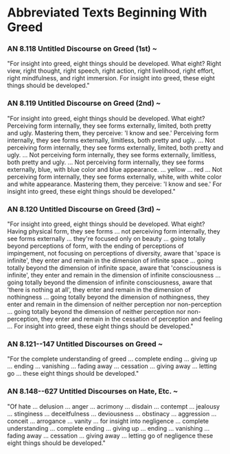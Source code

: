 # Abbreviated Texts Beginning With Greed

### AN 8.118 Untitled Discourse on Greed (1st)  *\~*

"For insight into greed, eight things should be developed. What eight?
Right view, right thought, right speech, right action, right livelihood,
right effort, right mindfulness, and right immersion. For insight into
greed, these eight things should be developed."

<!--pg-->
### AN 8.119 Untitled Discourse on Greed (2nd)  *\~*

"For insight into greed, eight things should be developed. What eight?
Perceiving form internally, they see forms externally, limited, both
pretty and ugly. Mastering them, they perceive: 'I know and see.'
Perceiving form internally, they see forms externally, limitless, both
pretty and ugly. ... Not perceiving form internally, they see forms
externally, limited, both pretty and ugly. ... Not perceiving form
internally, they see forms externally, limitless, both pretty and ugly.
... Not perceiving form internally, they see forms externally, blue,
with blue color and blue appearance. ... yellow ... red ... Not
perceiving form internally, they see forms externally, white, with white
color and white appearance. Mastering them, they perceive: 'I know and
see.' For insight into greed, these eight things should be developed."

<!--pg-->
### AN 8.120 Untitled Discourse on Greed (3rd)  *\~*

"For insight into greed, eight things should be developed. What eight?
Having physical form, they see forms ... not perceiving form internally,
they see forms externally ... they're focused only on beauty ... going
totally beyond perceptions of form, with the ending of perceptions of
impingement, not focusing on perceptions of diversity, aware that 'space
is infinite', they enter and remain in the dimension of infinite space
... going totally beyond the dimension of infinite space, aware that
'consciousness is infinite', they enter and remain in the dimension of
infinite consciousness ... going totally beyond the dimension of
infinite consciousness, aware that 'there is nothing at all', they enter
and remain in the dimension of nothingness ... going totally beyond the
dimension of nothingness, they enter and remain in the dimension of
neither perception nor non-perception ... going totally beyond the
dimension of neither perception nor non-perception, they enter and
remain in the cessation of perception and feeling ... For insight into
greed, these eight things should be developed."

<!--pg-->
### AN 8.121--147 Untitled Discourses on Greed  *\~*

"For the complete understanding of greed ... complete ending ... giving
up ... ending ... vanishing ... fading away ... cessation ... giving
away ... letting go ... these eight things should be developed."

<!--pg-->
### AN 8.148--627 Untitled Discourses on Hate, Etc.  *\~*

"Of hate ... delusion ... anger ... acrimony ... disdain ... contempt
... jealousy ... stinginess ... deceitfulness ... deviousness ...
obstinacy ... aggression ... conceit ... arrogance ... vanity ... for
insight into negligence ... complete understanding ... complete ending
... giving up ... ending ... vanishing ... fading away ... cessation ...
giving away ... letting go of negligence these eight things should be
developed."
